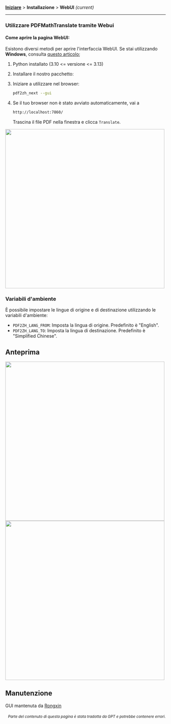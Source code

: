 [**Iniziare**](./getting-started.md) > **Installazione** > **WebUI** _(current)_

---

### Utilizzare PDFMathTranslate tramite Webui

#### Come aprire la pagina WebUI:

Esistono diversi metodi per aprire l'interfaccia WebUI. Se stai utilizzando **Windows**, consulta [questo articolo](./INSTALLATION_winexe.md);

1. Python installato (3.10 <= versione <= 3.13)

2. Installare il nostro pacchetto:

3. Iniziare a utilizzare nel browser:

    ```bash
    pdf2zh_next --gui
    ```

4. Se il tuo browser non è stato avviato automaticamente, vai a

    ```bash
    http://localhost:7860/
    ```

    Trascina il file PDF nella finestra e clicca `Translate`.

<!-- <img src="./images/gui.gif" width="500"/> -->
<img src='./../images/gui.gif' width="500"/>

### Variabili d'ambiente

È possibile impostare le lingue di origine e di destinazione utilizzando le variabili d'ambiente:

- `PDF2ZH_LANG_FROM`: Imposta la lingua di origine. Predefinito è "English".
- `PDF2ZH_LANG_TO`: Imposta la lingua di destinazione. Predefinito è "Simplified Chinese".

## Anteprima

<img src="./../images/before.png" width="500"/>
<img src="./../images/after.png" width="500"/>

## Manutenzione

GUI mantenuta da [Rongxin](https://github.com/reycn)

<div align="right"> 
<h6><small>Parte del contenuto di questa pagina è stata tradotta da GPT e potrebbe contenere errori.</small></h6>